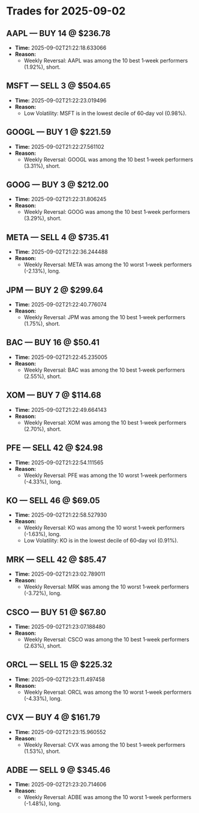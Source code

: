 # Trades for 2025-09-02

## AAPL — BUY 14 @ $236.78
- **Time:** 2025-09-02T21:22:18.633066
- **Reason:**
  - Weekly Reversal: AAPL was among the 10 best 1‑week performers (1.92%), short.

## MSFT — SELL 3 @ $504.65
- **Time:** 2025-09-02T21:22:23.019496
- **Reason:**
  - Low Volatility: MSFT is in the lowest decile of 60‑day vol (0.98%).

## GOOGL — BUY 1 @ $221.59
- **Time:** 2025-09-02T21:22:27.561102
- **Reason:**
  - Weekly Reversal: GOOGL was among the 10 best 1‑week performers (3.31%), short.

## GOOG — BUY 3 @ $212.00
- **Time:** 2025-09-02T21:22:31.806245
- **Reason:**
  - Weekly Reversal: GOOG was among the 10 best 1‑week performers (3.29%), short.

## META — SELL 4 @ $735.41
- **Time:** 2025-09-02T21:22:36.244488
- **Reason:**
  - Weekly Reversal: META was among the 10 worst 1‑week performers (-2.13%), long.

## JPM — BUY 2 @ $299.64
- **Time:** 2025-09-02T21:22:40.776074
- **Reason:**
  - Weekly Reversal: JPM was among the 10 best 1‑week performers (1.75%), short.

## BAC — BUY 16 @ $50.41
- **Time:** 2025-09-02T21:22:45.235005
- **Reason:**
  - Weekly Reversal: BAC was among the 10 best 1‑week performers (2.55%), short.

## XOM — BUY 7 @ $114.68
- **Time:** 2025-09-02T21:22:49.664143
- **Reason:**
  - Weekly Reversal: XOM was among the 10 best 1‑week performers (2.70%), short.

## PFE — SELL 42 @ $24.98
- **Time:** 2025-09-02T21:22:54.111565
- **Reason:**
  - Weekly Reversal: PFE was among the 10 worst 1‑week performers (-4.33%), long.

## KO — SELL 46 @ $69.05
- **Time:** 2025-09-02T21:22:58.527930
- **Reason:**
  - Weekly Reversal: KO was among the 10 worst 1‑week performers (-1.63%), long.
  - Low Volatility: KO is in the lowest decile of 60‑day vol (0.91%).

## MRK — SELL 42 @ $85.47
- **Time:** 2025-09-02T21:23:02.789011
- **Reason:**
  - Weekly Reversal: MRK was among the 10 worst 1‑week performers (-3.72%), long.

## CSCO — BUY 51 @ $67.80
- **Time:** 2025-09-02T21:23:07.188480
- **Reason:**
  - Weekly Reversal: CSCO was among the 10 best 1‑week performers (2.63%), short.

## ORCL — SELL 15 @ $225.32
- **Time:** 2025-09-02T21:23:11.497458
- **Reason:**
  - Weekly Reversal: ORCL was among the 10 worst 1‑week performers (-4.33%), long.

## CVX — BUY 4 @ $161.79
- **Time:** 2025-09-02T21:23:15.960552
- **Reason:**
  - Weekly Reversal: CVX was among the 10 best 1‑week performers (1.53%), short.

## ADBE — SELL 9 @ $345.46
- **Time:** 2025-09-02T21:23:20.714606
- **Reason:**
  - Weekly Reversal: ADBE was among the 10 worst 1‑week performers (-1.48%), long.

